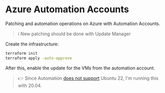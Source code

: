# Azure Automation Accounts

Patching and automation operations on Azure with Automation Accounts.

> ℹ️ New patching should be done with Update Manager

Create the infrastructure:

```sh
terraform init
terraform apply -auto-approve
```

After this, enable the update for the VMs from the automation account.

> 👉 Since Automation [does not support][1] Ubuntu 22, I'm running this with 20.04.

[1]: https://learn.microsoft.com/en-us/azure/automation/update-management/operating-system-requirements?tabs=os-linux%2Csr-win#supported-operating-systems
